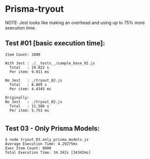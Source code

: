 # Prisma-tryout

NOTE: Jest looks like making an overhead and using up to 75% more execution time.

## Test #01 [basic execution time]:

    Item Count: 2000

    With Jest : ./__tests__/sample_base_01.js
      Total   : 19.822 s
      Per item: 9.911 ms

    No Jest   : ./tryout_02.js
      Total   : 8.869 s
      Per item: 4.4345 ms

    Originally:
    No Jest   : ./tryout_02.js
      Total   : 11.506 s
      Per item: 5.753 ms

#

## Test 03 - Only Prisma Models:

    $ node tryout_03.only_prisma_models.js
    Average Execution Time: 4.29275ms
    Exec Item Count: 8000
    Total Execution Time: 34.342s [34342ms]
